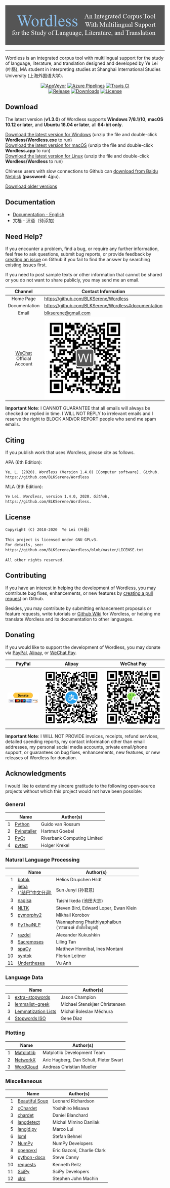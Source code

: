 <!--
# Wordless: README
#
# Copyright (C) 2018-2020  Ye Lei (叶磊)
#
# This source file is licensed under GNU GPLv3.
# For details, see: https://github.com/BLKSerene/Wordless/blob/master/LICENSE.txt
#
# All other rights reserved.
-->

<div align="center"><img src="/doc/wl_logo.png" alt="logo"></div>

---
Wordless is an integrated corpus tool with multilingual support for the study of language, literature, and translation designed and developed by Ye Lei (叶磊), MA student in interpreting studies at Shanghai International Studies University (上海外国语大学).

<div align="center">
    <a href="https://ci.appveyor.com/project/BLKSerene/wordless">
        <img src="https://img.shields.io/appveyor/ci/BLKSerene/Wordless?label=AppVeyor&logo=appveyor" alt="AppVeyor"></a>
    <a href="https://dev.azure.com/blkserene/BLKSerene%20-%20Github/_build/latest?definitionId=1&branchName=master">
        <img src="https://dev.azure.com/blkserene/BLKSerene%20-%20Github/_apis/build/status/BLKSerene.Wordless?branchName=master" alt="Azure Pipelines"></a>
    <a href="https://travis-ci.com/BLKSerene/Wordless">
        <img src="https://img.shields.io/travis/com/BLKSerene/Wordless?label=Travis%20CI&logo=travis" alt="Travis CI"></a>
</div>

<div align="center">
    <a href="https://github.com/BLKSerene/Wordless/releases">
        <img src="https://img.shields.io/github/v/release/BLKSerene/Wordless?include_prereleases&label=Release&sort=semver" alt="Release"></a>
    <a href="https://github.com/BLKSerene/Wordless#download">
        <img src="https://img.shields.io/github/downloads/BLKSerene/Wordless/total?label=Downloads" alt="Downloads"></a>
    <a href="https://github.com/BLKSerene/Wordless/blob/master/LICENSE.txt">
        <img src="https://img.shields.io/github/license/BLKSerene/Wordless?label=License" alt="License"></a>
</div>

## Download
The latest version (**v1.3.0**) of Wordless supports **Windows 7/8.1/10**, **macOS 10.12 or later**, and **Ubuntu 16.04 or later**, all **64-bit only**.

[Download the latest version for Windows](https://github.com/BLKSerene/Wordless/releases/download/v1.3.0/wordless_v1.3.0_windows.zip) (unzip the file and double-click **Wordless/Wordless.exe** to run)<br>
[Download the latest version for macOS](https://github.com/BLKSerene/Wordless/releases/download/v1.3.0/wordless_v1.3.0_macos.zip) (unzip the file and double-click **Wordless.app** to run)<br>
[Download the latest version for Linux](https://github.com/BLKSerene/Wordless/releases/download/v1.3.0/wordless_v1.3.0_linux.tar.gz) (unzip the file and double-click **Wordless/Wordless** to run)

Chinese users with slow connections to Github can [download from Baidu Netdisk](https://pan.baidu.com/s/1_a48gC_2WFMo0GzkyUZCHw) (**password**: 4jpu).

[Download older versions](https://github.com/BLKSerene/Wordless/releases)

<span id="doc"></span>
## Documentation
- [Documentation - English](https://github.com/BLKSerene/Wordless/blob/master/doc/doc_eng.md)
- 文档 - 汉语（待添加）

## Need Help?
If you encounter a problem, find a bug, or require any further information, feel free to ask questions, submit bug reports, or provide feedback by [creating an issue](https://github.com/BLKSerene/Wordless/issues/new) on Github if you fail to find the answer by searching [existing issues](https://github.com/BLKSerene/Wordless/issues) first.

If you need to post sample texts or other information that cannot be shared or you do not want to share publicly, you may send me an email.

Channel      |Contact Information
:-----------:|-------------------
Home Page    |https://github.com/BLKSerene/Wordless
Documentation|https://github.com/BLKSerene/Wordless#documentation
Email        |blkserene@gmail.com
[WeChat](https://www.wechat.com/en/) Official Account|![WeChat Official Account](/src/imgs/wechat_official_account.jpg)

**Important Note**: I CANNOT GUARANTEE that all emails will always be checked or replied in time. I WILL NOT REPLY to irrelevant emails and I reserve the right to BLOCK AND/OR REPORT people who send me spam emails.

## Citing
If you publish work that uses Wordless, please cite as follows.

APA (6th Edition):

<pre><code>Ye, L. (2020). <i>Wordless</i> (Version 1.4.0) [Computer software]. Github. https://github.com/BLKSerene/Wordless</code></pre>

MLA (8th Edition):

<pre><code>Ye Lei. <i>Wordless</i>, version 1.4.0, 2020. <i>Github</i>, https://github.com/BLKSerene/Wordless.</code></pre>

## License
    Copyright (C) 2018-2020  Ye Lei (叶磊)

    This project is licensed under GNU GPLv3.
    For details, see: https://github.com/BLKSerene/Wordless/blob/master/LICENSE.txt

    All other rights reserved.

## Contributing
If you have an interest in helping the development of Wordless, you may contribute bug fixes, enhancements, or new features by [creating a pull request](https://github.com/BLKSerene/Wordless/pulls) on Github.

Besides, you may contribute by submitting enhancement proposals or feature requests, write tutorials or [Github Wiki](https://github.com/BLKSerene/Wordless/wiki) for Wordless, or helping me translate Wordless and its documentation to other languages.

## Donating
If you would like to support the development of Wordless, you may donate via [PayPal](https://www.paypal.com/), [Alipay](https://global.alipay.com/), or [WeChat Pay](https://pay.weixin.qq.com/index.php/public/wechatpay_en).

PayPal|Alipay|WeChat Pay
------|------|----------
[![PayPal](/src/imgs/donating_paypal.gif)](https://www.paypal.com/cgi-bin/webscr?cmd=_s-xclick&hosted_button_id=V2V54NYE2YD32)|![Alipay](/src/imgs/donating_alipay.png)|![WeChat Pay](/src/imgs/donating_wechat_pay.png)

**Important Note**: I WILL NOT PROVIDE invoices, receipts, refund services, detailed spending reports, my contact information other than email addresses, my personal social media accounts, private email/phone support, or guarantees on bug fixes, enhancements, new features, or new releases of Wordless for donation.

## Acknowledgments
I would like to extend my sincere gratitude to the following open-source projects without which this project would not have been possible:

### General

&nbsp;|Name|Author(s)
-----:|----|---------
1     |[Python](https://www.python.org)                              |Guido van Rossum
2     |[PyInstaller](http://www.pyinstaller.org)                     |Hartmut Goebel
3     |[PyQt](https://www.riverbankcomputing.com/software/pyqt/intro)|Riverbank Computing Limited
4     |[pytest](https://pytest.org)                                  |Holger Krekel

### Natural Language Processing

&nbsp;|Name|Author(s)
-----:|----|---------
1     |[botok](https://github.com/Esukhia/botok)                   |Hélios Drupchen Hildt
2     |[jieba<br>(“结巴”中文分词)](https://github.com/fxsjy/jieba)  |Sun Junyi (孙君意)
3     |[nagisa](https://github.com/taishi-i/nagisa)                |Taishi Ikeda (池田大志)
4     |[NLTK](http://www.nltk.org)                                 |Steven Bird, Edward Loper, Ewan Klein
5     |[pymorphy2](https://github.com/kmike/pymorphy2)             |Mikhail Korobov
6     |[PyThaiNLP](https://github.com/PyThaiNLP/pythainlp)         |Wannaphong Phatthiyaphaibun<br>(วรรณพงษ์ ภัททิยไพบูลย์)
7     |[razdel](https://github.com/natasha/razdel)                 |Alexander Kukushkin
8     |[Sacremoses](https://github.com/alvations/sacremoses)       |Liling Tan
9     |[spaCy](https://spacy.io)                                   |Matthew Honnibal, Ines Montani
10    |[syntok](https://github.com/fnl/syntok)                     |Florian Leitner
11    |[Underthesea](https://github.com/undertheseanlp/underthesea)|Vu Anh

### Language Data

&nbsp;|Name|Author(s)
-----:|----|---------
1     |[extra-stopwords](https://github.com/Xangis/extra-stopwords)          |Jason Champion
2     |[lemmalist-greek](https://github.com/stenskjaer/lemmalist-greek)      |Michael Stenskjær Christensen
3     |[Lemmatization Lists](https://github.com/michmech/lemmatization-lists)|Michal Boleslav Měchura
4     |[Stopwords ISO](https://github.com/stopwords-iso/stopwords-iso)       |Gene Diaz

### Plotting

&nbsp;|Name|Author(s)
-----:|----|---------
1     |[Matplotlib](https://matplotlib.org)               |Matplotlib Development Team
2     |[NetworkX](http://networkx.github.io)              |Aric Hagberg, Dan Schult, Pieter Swart
3     |[WordCloud](https://amueller.github.io/word_cloud/)|Andreas Christian Mueller

### Miscellaneous

&nbsp;|Name|Author(s)
-----:|----|---------
1     |[Beautiful Soup](https://www.crummy.com/software/BeautifulSoup/)|Leonard Richardson
2     |[cChardet](https://github.com/PyYoshi/cChardet)                 |Yoshihiro Misawa
3     |[chardet](https://github.com/chardet/chardet)                   |Daniel Blanchard
4     |[langdetect](https://github.com/Mimino666/langdetect)           |Michal Mimino Danilak
5     |[langid.py](https://github.com/saffsd/langid.py)                |Marco Lui
6     |[lxml](https://lxml.de)                                         |Stefan Behnel
7     |[NumPy](https://numpy.org)                                      |NumPy Developers
8     |[openpyxl](https://openpyxl.readthedocs.io/en/stable/)          |Eric Gazoni, Charlie Clark
9     |[python-docx](https://github.com/python-openxml/python-docx)    |Steve Canny
10    |[requests](https://python-requests.org)                         |Kenneth Reitz
11    |[SciPy](https://www.scipy.org)                                  |SciPy Developers
12    |[xlrd](https://github.com/python-excel/xlrd)                    |Stephen John Machin
